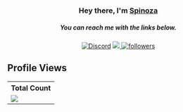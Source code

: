 <h3 align="center">Hey there, I'm <a href="https://github.com/spinozapy">Spinoza</a></h3>
<h5 align="center">You can reach me with the links below.</h5>

<p align="center">
  <a href="https://discord.com/users/166644059534786560"><img alt="Discord" title="Discord" src="https://img.shields.io/badge/-Discord-7289DA?style=for-the-badge&logo=discord&logoColor=white"/></a>
<a href="https://instagram.com/spinozapy" target"blank_">
 <img src="https://img.shields.io/badge/INSTAGRAM%20-DC3175.svg?&style=for-the-badge&logo=instagram&logoColor=white">
   <a href="https://github.com/spinozapy"><img alt="followers" title="Follow me on Github" src="https://img.shields.io/github/followers/spinozapy?color=236ad3&style=for-the-badge&logo=github&label=Follow"/></a>
 </p>
 
## Profile Views

  <table>
    <tr>
      <th>Total Count</th>
    </tr>
    <tr>
      <td>
         <a href="https://github.com/spinozapy"> <img src="https://komarev.com/ghpvc/?username=spinozapy&style=plastic&label=Profile+Views:"> </a>
      </td>
    </tr>
  </table>



